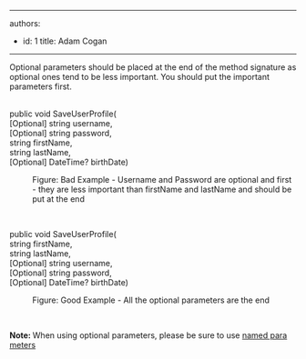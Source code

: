 

---
authors:
  - id: 1
    title: Adam Cogan
---




<span class='intro'> Optional parameters should be placed at the end of the method signature as optional ones tend to be less important. You should put the important parameters first.<br><br> </span>

<p class="ssw15-rteElement-CodeArea">public void SaveUserProfile(<br>[Optional] string username,<br>[Optional] string password,<br>string firstName,<br>string lastName, <br>[Optional] DateTime? birthDate) <br></p><dd class="ssw15-rteElement-FigureBad">Figure&#58; Bad Example - Username and Password are optional and first - they are less important than firstName and lastName and should be put at the end</dd><p>​<br></p><p class="ssw15-rteElement-CodeArea">public void SaveUserProfile(<br>string firstName,<br>string lastName, <br>[Optional] string username,<br>[Optional] string password,<br>[Optional] DateTime? birthDate) <br></p><dd class="ssw15-rteElement-FigureGood">Figure&#58; Good Example - All the optional parameters are the end</dd><p>
   <br>
</p><p>
   <b>Note&#58; </b>When using optional parameters, please be sure to use&#160;<a href="/_layouts/15/FIXUPREDIRECT.ASPX?WebId=3dfc0e07-e23a-4cbb-aac2-e778b71166a2&amp;TermSetId=07da3ddf-0924-4cd2-a6d4-a4809ae20160&amp;TermId=ba22dc4c-aec4-471d-8157-0a540ddf6310">named para meters</a> <br></p>


